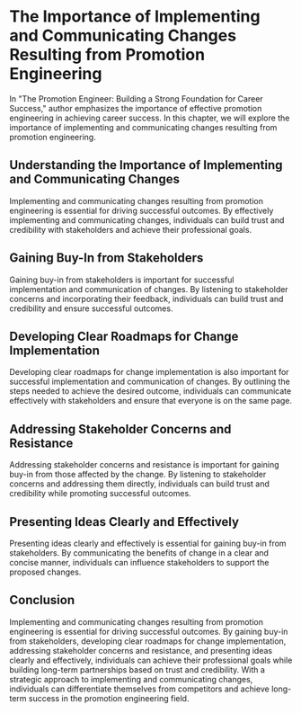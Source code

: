 The Importance of Implementing and Communicating Changes Resulting from Promotion Engineering
================================================================================================================================================

In "The Promotion Engineer: Building a Strong Foundation for Career Success," author emphasizes the importance of effective promotion engineering in achieving career success. In this chapter, we will explore the importance of implementing and communicating changes resulting from promotion engineering.

Understanding the Importance of Implementing and Communicating Changes
----------------------------------------------------------------------

Implementing and communicating changes resulting from promotion engineering is essential for driving successful outcomes. By effectively implementing and communicating changes, individuals can build trust and credibility with stakeholders and achieve their professional goals.

Gaining Buy-In from Stakeholders
--------------------------------

Gaining buy-in from stakeholders is important for successful implementation and communication of changes. By listening to stakeholder concerns and incorporating their feedback, individuals can build trust and credibility and ensure successful outcomes.

Developing Clear Roadmaps for Change Implementation
---------------------------------------------------

Developing clear roadmaps for change implementation is also important for successful implementation and communication of changes. By outlining the steps needed to achieve the desired outcome, individuals can communicate effectively with stakeholders and ensure that everyone is on the same page.

Addressing Stakeholder Concerns and Resistance
----------------------------------------------

Addressing stakeholder concerns and resistance is important for gaining buy-in from those affected by the change. By listening to stakeholder concerns and addressing them directly, individuals can build trust and credibility while promoting successful outcomes.

Presenting Ideas Clearly and Effectively
----------------------------------------

Presenting ideas clearly and effectively is essential for gaining buy-in from stakeholders. By communicating the benefits of change in a clear and concise manner, individuals can influence stakeholders to support the proposed changes.

Conclusion
----------

Implementing and communicating changes resulting from promotion engineering is essential for driving successful outcomes. By gaining buy-in from stakeholders, developing clear roadmaps for change implementation, addressing stakeholder concerns and resistance, and presenting ideas clearly and effectively, individuals can achieve their professional goals while building long-term partnerships based on trust and credibility. With a strategic approach to implementing and communicating changes, individuals can differentiate themselves from competitors and achieve long-term success in the promotion engineering field.
